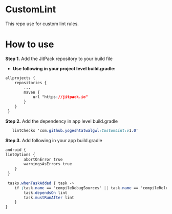# CustomLint
   This repo use for custom lint rules.

# How to use

 **Step 1.** Add the JitPack repository to your build file
 

- **Use following in your project level build.gradle:**
```css 
allprojects {
    repositories {
        ...
        maven {
            url "https://jitpack.io"
        }
    }
 }
```
**Step 2.** Add the dependency in app level build.gradle
```css
   lintChecks 'com.github.yogeshtatwalgwl:CustomLint:v1.0'
```
**Step 3.** Add following in your app build.gradle 
```css
android {
lintOptions {
        abortOnError true
        warningsAsErrors true
    }
 }
 
 tasks.whenTaskAdded { task ->
    if (task.name == 'compileDebugSources' || task.name == 'compileReleaseSources') {
        task.dependsOn lint
        task.mustRunAfter lint
    }
}
```
  
